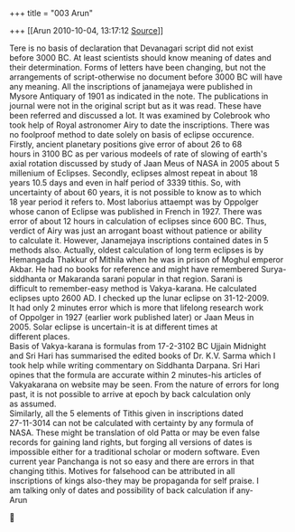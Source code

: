 +++
title = "003 Arun"

+++
[[Arun	2010-10-04, 13:17:12 [Source](https://groups.google.com/g/bvparishat/c/sHpVK35V-e4)]]



Tere is no basis of declaration that Devanagari script did not exist  
before 3000 BC. At least scientists should know meaning of dates and  
their determination. Forms of letters have been changing, but not the  
arrangements of script-otherwise no document before 3000 BC will have  
any meaning. All the inscriptions of janamejaya were published in  
Mysore Antiquary of 1901 as indicated in the note. The publications in  
journal were not in the original script but as it was read. These have  
been referred and discussed a lot. It was examined by Colebrook who  
took help of Royal astronomer Airy to date the inscriptions. There was  
no foolproof method to date solely on basis of eclipse occurence.  
Firstly, ancient planetary positions give error of about 26 to 68  
hours in 3100 BC as per various modeels of rate of slowing of earth's  
axial rotation discussed by study of Jaan Meus of NASA in 2005 about 5  
millenium of Eclipses. Secondly, eclipses almost repeat in about 18  
years 10.5 days and even in half period of 3339 tithis. So, with  
uncertainty of about 60 years, it is not possible to know as to which  
18 year period it refers to. Most laborius attaempt was by Oppolger  
whose canon of Eclipse was published in French in 1927. There was  
error of about 12 hours in calculation of eclipses since 600 BC. Thus,  
verdict of Airy was just an arrogant boast without patience or ability  
to calculate it. However, Janamejaya inscriptions contained dates in 5  
methods also. Actually, oldest calculation of long term eclipses is by  
Hemangada Thakkur of Mithila when he was in prison of Moghul emperor  
Akbar. He had no books for reference and might have remembered Surya-  
siddhanta or Makaranda sarani popular in that region. Sarani is  
difficult to remember-easy method is Vakya-karana. He calculated  
eclipses upto 2600 AD. I checked up the lunar eclipse on 31-12-2009.  
It had only 2 minutes error which is more that lifelong research work  
of Oppolger in 1927 (earlier work published later) or Jaan Meus in  
2005. Solar eclipse is uncertain-it is at different times at  
different places.  
Basis of Vakya-karana is formulas from 17-2-3102 BC Ujjain Midnight  
and Sri Hari has summarised the edited books of Dr. K.V. Sarma which I  
took help while writing commentary on Siddhanta Darpana. Sri Hari  
opines that the formula are accurate within 2 minutes-his articles of  
Vakyakarana on website may be seen. From the nature of errors for long  
past, it is not possible to arrive at epoch by back calculation only  
as assumed.  
Similarly, all the 5 elements of Tithis given in inscriptions dated  
27-11-3014 can not be calculated with certainty by any formula of  
NASA. These might be translation of old Patta or may be even false  
records for gaining land rights, but forging all versions of dates is  
impossible either for a traditional scholar or modern software. Even  
current year Panchanga is not so easy and there are errors in that  
changing tithis. Motives for falsehood can be attributed in all  
inscriptions of kings also-they may be propaganda for self praise. I  
am talking only of dates and possibility of back calculation if any-  
Arun  




